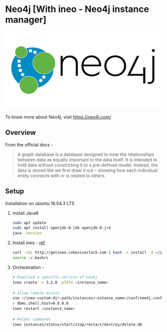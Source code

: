 # Neo4j [With ineo - Neo4j instance manager]
<img src="https://github.com/abhishektripathi24/platform-setup/blob/master/neo4j/images/neo4j-logo.png" width="500" height="250"/>

To know more about Neo4j, visit https://neo4j.com/

## Overview

From the official docs -

> A graph database is a database designed to treat the relationships between data as equally important to the data itself. It is intended to hold data without constricting it to a pre-defined model. Instead, the data is stored like we first draw it out – showing how each individual entity connects with or is related to others.
  
## Setup

Installation on ubuntu 18.04.3 LTS

1. Install Java8
    ```bash
    sudo apt update
    sudo apt install openjdk-8-jdk openjdk-8-jre
    java -version
    ```

2. Install ineo - [ref](https://github.com/cohesivestack/ineo)
    ```bash
    curl -sSL http://getineo.cohesivestack.com | bash -s install -d ~/ineo-custom-dir-path
    source ~/.bashrc
    ```
3. Orchestration -
    ```bash
    # Download a specific version of neo4j
    ineo create -v 3.2.0 -p7474 <instance_name> 
 
    # allow remote access
    vim ~/ineo-custom-dir-path/instances/<intance_name>/conf/neo4j.conf
    > dbms.shell.host=0.0.0.0
    ineo restart <instance_name>  
 
    # Helper commands
    ineo instances/status/start/stop/restart/destroy/delete-db
    ```